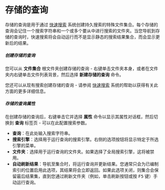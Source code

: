 # 存储的查询

存储的查询是用于通过 [快速搜索](../../searching_and_filtering/windows_search.zh.md) 系统创建持久搜索的特殊文件集合。每个存储的查询会记住一个搜索字符串和一个或多个要从中进行搜索的文件夹。当您导航到存储的查询时，快速搜索将会自动运行而不是显示静态的搜索结果集合，而会显示更新后的结果。

##### 创建存储的查询

您可以从 **文件集合** 根文件夹创建存储的查询 - 右键单击文件夹本身，或者在文件夹内右键单击文件列表背景，然后选择 **新建存储的查询** 命令。

您还可以从现有搜索创建存储的查询 - 请参阅 [快速搜索](../../searching_and_filtering/windows_search.zh.md) 系统的帮助以获得有关此方面的更多详细信息。

##### 存储的查询属性

在创建存储的查询后，右键单击它并选择 **属性** 命令以显示其属性对话框，然后切换到 **查询** 标签页 - 可以在此配置搜索参数。

- **查询**：在此处输入搜索字符串。
- **搜索引擎**：选择用于运行查询的搜索引擎。右侧的选项按钮将显示特定于所选引擎的菜单。
- **文件夹**：选择用于运行查询的文件夹。如果选择了全局搜索引擎，这将被禁用。
- **自动刷新结果**：导航至集合时，将运行查询并更新结果。您通常只会为已编制索引的位置启用此选项，其结果将会立即返回。如果此选项关闭，则集合会保留最后结果集，直到您通过刷新文件夹（例如，单击刷新按钮或按 <kbd>F5</kbd> 键）手动运行查询。